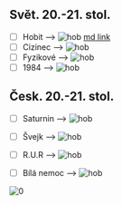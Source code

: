 ## Svět. 20.-21. stol.
- [ ] Hobit   -->  ![hob](https://progress-bar.dev/26/?scale=322&suffix=/322%20stran) [md link](hobit.md)
- [ ] Cizinec --> ![hob](https://progress-bar.dev/0/?scale=2770&suffix=/27770%20stran)
- [ ] Fyzikové --> ![hob](https://progress-bar.dev/0/?scale=2770&suffix=/27770%20stran)
- [ ] 1984 --> ![hob](https://progress-bar.dev/0/?scale=2770&suffix=/27770%20stran)
## Česk. 20.-21. stol.
- [ ] Saturnin --> ![hob](https://progress-bar.dev/0/?scale=2770&suffix=/27770%20stran)
- [ ] Švejk --> ![hob](https://progress-bar.dev/0/?scale=2770&suffix=/27770%20stran)
- [ ] R.U.R --> ![hob](https://progress-bar.dev/0/?scale=2770&suffix=/27770%20stran)
- [ ] Bílá nemoc --> ![hob](https://progress-bar.dev/0/?scale=2770&suffix=/27770%20stran)


![0](https://progress-bar.dev/26/?scale=322&suffix=/322%20stran)
